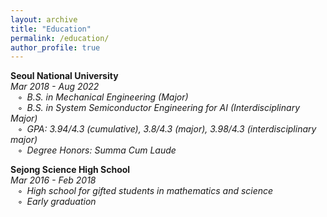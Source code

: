 ```yaml
---
layout: archive
title: "Education"
permalink: /education/
author_profile: true
---
```

**Seoul National University**  
*Mar 2018 - Aug 2022*  
$\hspace{5pt}$ ◦&ensp;*B.S. in Mechanical Engineering (Major)*  
$\hspace{5pt}$ ◦&ensp;*B.S. in System Semiconductor Engineering for AI (Interdisciplinary Major)*  
$\hspace{5pt}$ ◦&ensp;*GPA: 3.94/4.3 (cumulative), 3.8/4.3 (major), 3.98/4.3 (interdisciplinary major)*  
$\hspace{5pt}$ ◦&ensp;*Degree Honors: Summa Cum Laude*  

**Sejong Science High School**  
*Mar 2016 - Feb 2018*  
$\hspace{5pt}$ ◦&ensp;*High school for gifted students in mathematics and science*  
$\hspace{5pt}$ ◦&ensp;*Early graduation*  
